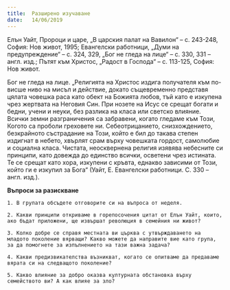 ```yaml
---
title:  Разширено изучаване
date:   14/06/2019
---
```


Елън Уайт, Пророци и царе, „В царския палат на Вавилон“ – с. 243-248, София: Нов живот, 1995; Евангелски работници, „Думи на предупреждение“ – с. 324, 329, „Бог не гледа на лице“ – с. 330, 331 – англ. изд.; Пътят към Христос, „Радост в Господа“ – с. 113-125, София: Нов живот.

Бог не гледа на лице. „Религията на Христос издига получателя към по-висше ниво на мисъл и действие, докато същевременно представя цялата човешка раса като обект на Божията любов, тъй като е изкупена чрез жертвата на Неговия Син. При нозете на Исус се срещат богати и бедни, учени и неуки, без разлика на класа или светско влияние. Всички земни разграничения са забравени, когато гледаме към Този, Когото са проболи греховете ни. Себеотрицанието, снизхождението, безкрайното състрадание на Този, който е бил до такава степен издигнат в небето, хвърлят срам върху човешката гордост, самолюбие и социална класа. Чистата, неосквернена религия изявява небесните си принципи, като довежда до единство всички, осветени чрез истината. Те се срещат като хора, изкупени с кръвта, еднакво зависими от Този, който ги е изкупил за Бога“ (Уайт, Е. Евангелски работници. С. 330 – англ. изд.).

**Въпроси за разискване**

`1.	В групата обсъдете отговорите си на въпроса от неделя.`

`2.	Какви принципи откриваме в горепосочения цитат от Елън Уайт, които, ако бъдат приложени, ще извършат революция в семейния ни живот?`

`3.	Колко добре се справя местната ви църква с утвърждаването на младото поколение вярващи? Какво можете да направите вие като група, за да помогнете за изпълнението на тази важна задача?`

`4.	Какви предизвикателства възникват, когато се опитваме да предаваме вярата си на следващото поколение?`

`5.	Какво влияние за добро оказва културната обстановка върху семейството ви? А как влияе за зло?`